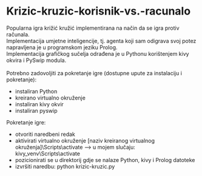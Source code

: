 # Krizic-kruzic-korisnik-vs.-racunalo

Popularna igra križić kružić implementirana na način da se igra protiv računala.<br/>
Implementacija umjetne inteligencije, tj. agenta koji sam odigrava svoj potez napravljena je u programskom jeziku Prolog.<br/>
Implementacija grafičkog sučelja odrađena je u Pythonu korištenjem kivy okvira i PySwip modula.<br/><br/>
Potrebno zadovoljiti za pokretanje igre (dostupne upute za instalaciju i pokretanje):<br/>
<ul>
  <li>instaliran Python
  <li>kreirano virtualno okruženje
  <li>instaliran kivy okvir
  <li>instaliran pyswip
</ul>
Pokretanje igre:<br/>
<ul>
  <li>otvoriti naredbeni redak
  <li>aktivirati virtualno okruženje [naziv kreiranog virtualnog okruženja]\Scripts\activate --> u mojem slučaju: kivy_venv\Scripts\activate
  <li>pozicionirati se u direktorij gdje se nalaze Python, kivy i Prolog datoteke
  <li>izvršiti naredbu: python krizic-kruzic.py
</ul>
